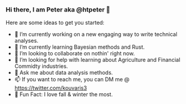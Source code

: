 ### Hi there, I am Peter aka @htpeter 👋

Here are some ideas to get you started:

- 🔭 I’m currently working on a new engaging way to write technical analyses.
- 🌱 I’m currently learning Bayesian methods and Rust.
- 👯 I’m looking to collaborate on nothin' right now.
- 🤔 I’m looking for help with learning about Agriculture and Financial Commidty industries.
- 💬 Ask me about data analysis methods.
- 📫 If you want to reach me, you can DM me @ https://twitter.com/kouvaris3
- 🧣 Fun Fact: I love fall & winter the most.
